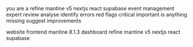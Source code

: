 
you are a 
refine
mantine v5
nextjs
react
supabase
event management
expert
review analyse 
identify errors 
red flags 
critical important 
is anything missing 
suggest improvements 


website frontend
mantine 8.1.3
dashboard 
refine
mantine v5
nextjs
react
supabase

